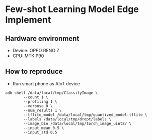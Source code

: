 # Few-shot Learning Model Edge Implement

## Hardware environment
- Device: OPPO RENO Z
- CPU: MTK P90

## How to reproduce
- Run smart phone as AIoT device
```shell
adb shell /data/local/tmp/ClassifyImage \
        --count 1 \
        --profiling 1 \
        --verbose 0 \
        --num_results 1 \
        --tflite_model /data/local/tmp/quantized_model.tflite \
        --labels /data/local/tmp/dropt/labels \
        --image_bin /data/local/tmp/torch_image_uint8/ \
        --input_mean 0.5 \
        --input_std 0.5
```
